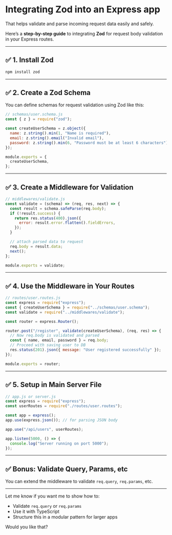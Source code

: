 # Integrating **Zod** into an Express app

That helps validate and parse incoming request data easily and safely.

Here’s a **step-by-step guide** to integrating **Zod** for request body validation in your Express routes.

---

## ✅ 1. **Install Zod**

```bash
npm install zod
```

---

## ✅ 2. **Create a Zod Schema**

You can define schemas for request validation using Zod like this:

```js
// schemas/user.schema.js
const { z } = require("zod");

const createUserSchema = z.object({
  name: z.string().min(1, "Name is required"),
  email: z.string().email("Invalid email"),
  password: z.string().min(6, "Password must be at least 6 characters"),
});

module.exports = {
  createUserSchema,
};
```

---

## ✅ 3. **Create a Middleware for Validation**

```js
// middlewares/validate.js
const validate = (schema) => (req, res, next) => {
  const result = schema.safeParse(req.body);
  if (!result.success) {
    return res.status(400).json({
      error: result.error.flatten().fieldErrors,
    });
  }

  // attach parsed data to request
  req.body = result.data;
  next();
};

module.exports = validate;
```

---

## ✅ 4. **Use the Middleware in Your Routes**

```js
// routes/user.routes.js
const express = require("express");
const { createUserSchema } = require("../schemas/user.schema");
const validate = require("../middlewares/validate");

const router = express.Router();

router.post("/register", validate(createUserSchema), (req, res) => {
  // Now req.body is validated and parsed
  const { name, email, password } = req.body;
  // Proceed with saving user to DB
  res.status(201).json({ message: "User registered successfully" });
});

module.exports = router;
```

---

## ✅ 5. **Setup in Main Server File**

```js
// app.js or server.js
const express = require("express");
const userRoutes = require("./routes/user.routes");

const app = express();
app.use(express.json()); // for parsing JSON body

app.use("/api/users", userRoutes);

app.listen(5000, () => {
  console.log("Server running on port 5000");
});
```

---

## ✅ Bonus: Validate Query, Params, etc

You can extend the middleware to validate `req.query`, `req.params`, etc.

---

Let me know if you want me to show how to:

* Validate `req.query` or `req.params`
* Use it with TypeScript
* Structure this in a modular pattern for larger apps

Would you like that?
